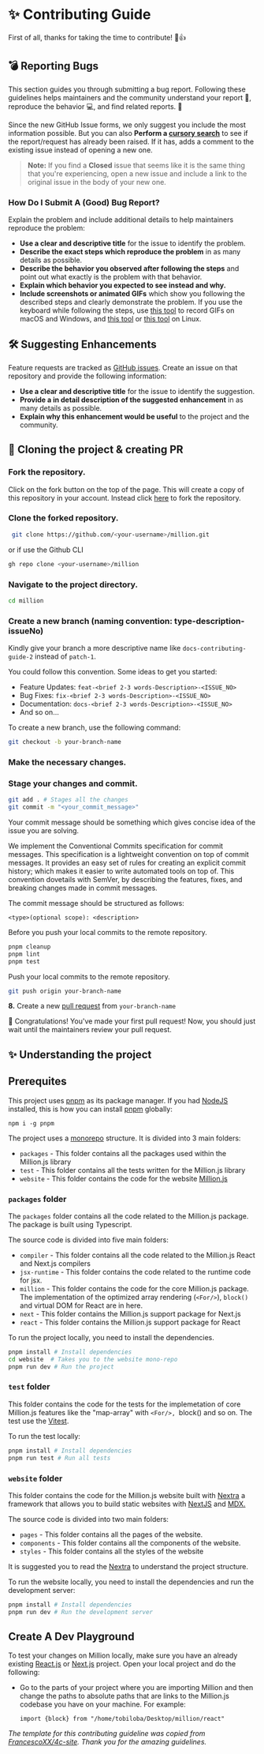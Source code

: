# ✨ Contributing Guide

First of all, thanks for taking the time to contribute! 🎉👍

## 💣 Reporting Bugs

This section guides you through submitting a bug report. Following these guidelines helps maintainers and the community understand your report 📝, reproduce the behavior 💻, and find related reports. 🔎

Since the new GitHub Issue forms, we only suggest you include the most information possible. But you can also **Perform a [cursory search](https://github.com/FrancescoXX/4c-site/issues)** to see if the report/request has already been raised. If it has, adds a comment to the existing issue instead of opening a new one.

> **Note:** If you find a **Closed** issue that seems like it is the same thing that you're experiencing, open a new issue and include a link to the original issue in the body of your new one.

### How Do I Submit A (Good) Bug Report?

Explain the problem and include additional details to help maintainers reproduce the problem:

- **Use a clear and descriptive title** for the issue to identify the problem.
- **Describe the exact steps which reproduce the problem** in as many details as possible.
- **Describe the behavior you observed after following the steps** and point out what exactly is the problem with that behavior.
- **Explain which behavior you expected to see instead and why.**
- **Include screenshots or animated GIFs** which show you following the described steps and clearly demonstrate the problem. If you use the keyboard while following the steps, use [this tool](https://www.cockos.com/licecap/) to record GIFs on macOS and Windows, and [this tool](https://github.com/colinkeenan/silentcast) or [this tool](https://gitlab.gnome.org/Archive/byzanz) on Linux.

## 🛠 Suggesting Enhancements

Feature requests are tracked as [GitHub issues](https://guides.github.com/features/issues/). Create an issue on that repository and provide the following information:

- **Use a clear and descriptive title** for the issue to identify the suggestion.
- **Provide a in detail description of the suggested enhancement** in as many details as possible.
- **Explain why this enhancement would be useful** to the project and the community.

## 📝 Cloning the project & creating PR

### Fork the repository.

Click on the fork button on the top of the page. This will create a copy of this repository in your account. Instead click [here](https://github.com/aidenybai/million/fork) to fork the repository.

### Clone the forked repository.

```bash
 git clone https://github.com/<your-username>/million.git
```

or if use the Github CLI

```bash
gh repo clone <your-username>/million
```

### Navigate to the project directory.

```bash
cd million
```

### Create a new branch (naming convention: type-description-issueNo)

Kindly give your branch a more descriptive name like `docs-contributing-guide-2` instead of `patch-1`.

You could follow this convention. Some ideas to get you started:

- Feature Updates: `feat-<brief 2-3 words-Description>-<ISSUE_NO>`
- Bug Fixes: `fix-<brief 2-3 words-Description>-<ISSUE_NO>`
- Documentation: `docs-<brief 2-3 words-Description>-<ISSUE_NO>`
- And so on...

To create a new branch, use the following command:

```bash
git checkout -b your-branch-name
```

### Make the necessary changes.

### Stage your changes and commit.

```bash
git add . # Stages all the changes
git commit -m "<your_commit_message>"
```

Your commit message should be something which gives concise idea of the issue you are solving.

We implement the Conventional Commits specification for commit messages. This specification is a lightweight convention on top of commit messages. It provides an easy set of rules for creating an explicit commit history; which makes it easier to write automated tools on top of. This convention dovetails with SemVer, by describing the features, fixes, and breaking changes made in commit messages.

The commit message should be structured as follows:

```
<type>(optional scope): <description>
```

Before you push your local commits to the remote repository.

```bash
pnpm cleanup
pnpm lint
pnpm test
```

Push your local commits to the remote repository.

```bash
git push origin your-branch-name
```

**8.** Create a new [pull request](https://help.github.com/en/github/collaborating-with-issues-and-pull-requests/creating-a-pull-request) from `your-branch-name`

🎉 Congratulations! You've made your first pull request! Now, you should just wait until the maintainers review your pull request.

## ✨ Understanding the project

## Prerequites

This project uses [pnpm](https://pnpm.io/) as its package manager. If you had [NodeJS](https://nodejs.org/en) installed, this is how you can install [pnpm](https://pnpm.io/) globally:

```
npm i -g pnpm
```

The project uses a [monorepo](https://monorepo.tools/) structure. It is divided into 3 main folders:

- `packages` - This folder contains all the packages used within the Million.js library
- `test` - This folder contains all the tests written for the Million.js library
- `website` - This folder contains the code for the website [Million.js](https://millionjs.org/)

### `packages` folder

The `packages` folder contains all the code related to the Million.js package. The package is built using Typescript.

The source code is divided into five main folders:

- `compiler` - This folder contains all the code related to the Million.js React and Next.js compilers
- `jsx-runtime` - This folder contains the code related to the runtime code for jsx.
- `million` - This folder contains the code for the core Million.js package. The implementation of the optimized array rendering (`<For/>`), `block()` and virtual DOM for React are in here.
- `next` - This folder contains the Million.js support package for Next.js
- `react` - This folder contains the Million.js support package for React

To run the project locally, you need to install the dependencies.

```bash
pnpm install # Install dependencies
cd website  # Takes you to the website mono-repo
pnpm run dev # Run the project
```

### `test` folder

This folder contains the code for the tests for the implemetation of core Million.js features like the "map-array" with `<For/>, `block() and so on. The test use the [Vitest](https://vitest.dev/).

To run the test locally:

```bash
pnpm install # Install dependencies
pnpm run test # Run all tests
```

### `website` folder

This folder contains the code for the Million.js website built with [Nextra](https://nextra.site/) a framework that allows you to build static websites with [NextJS](https://nextjs.org/) and [MDX.](https://mdxjs.com/)

The source code is divided into two main folders:

- `pages` - This folder contains all the pages of the website.
- `components` - This folder contains all the components of the website.
- `styles` - This folder contains all the styles of the website

It is suggested you to read the [Nextra](https://nextra.site/) to understand the project structure.

To run the website locally, you need to install the dependencies and run the development server:

```bash
pnpm install # Install dependencies
pnpm run dev # Run the development server
```

## Create A Dev Playground

To test your changes on Million locally, make sure you have an already existing [React.js](https://react.dev/learn/start-a-new-react-project) or [Next.js](https://nextjs.org/docs) project. Open your local project and do the following:

- Go to the parts of your project where you are importing Million and then change the paths to absolute paths that are links to the Million.js codebase you have on your machine. For example:

  ```
  import {block} from "/home/tobiloba/Desktop/million/react"
  ```

_The template for this contributing guideline was copied from [FrancescoXX/4c-site](https://github.com/FrancescoXX/4c-site). Thank you for the amazing guidelines._
